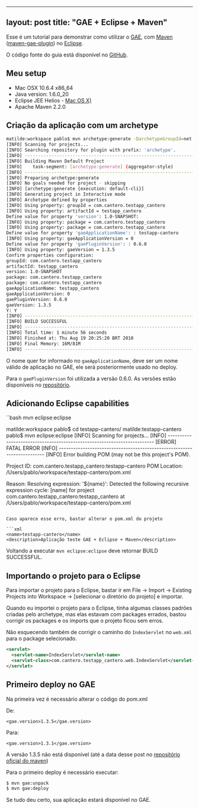 
---
layout: post
title: "GAE + Eclipse + Maven"
---

Esse é um tutorial para demonstrar como utilizar o [GAE](http://code.google.com/appengine), com [Maven](http://maven.apache.org) ([maven-gae-plugin](http://code.google.com/p/maven-gae-plugin/)) no [Eclipse](http://www.eclipse.org).

O código fonte do guia está disponível no [GitHub](http://github.com/phstc/testapp-gae-maven-eclipse).

## Meu setup

* Mac OSX 10.6.4 x86_64
* Java version: 1.6.0_20
* Eclipse JEE Helios - [Mac OS X)](http://www.eclipse.org/downloads/download.php?file=/technology/epp/downloads/release/helios/R/eclipse-jee-helios-macosx-cocoa-x86_64.tar.gz)
* Apache Maven 2.2.0


## Criação da aplicação com um archetype

```bash
matilde:workspace pablo$ mvn archetype:generate -DarchetypeGroupId=net.kindleit -DarchetypeArtifactId=gae-archetype-jsp -DarchetypeVersion=0.6.0 -DgroupId=com.cantero.testapp_cantero -DartifactId=testapp-cantero -DarchetypeRepository=http://maven-gae-plugin.googlecode.com/svn/repository
[INFO] Scanning for projects...
[INFO] Searching repository for plugin with prefix: 'archetype'.
[INFO] ------------------------------------------------------------------------
[INFO] Building Maven Default Project
[INFO]    task-segment: [archetype:generate] (aggregator-style)
[INFO] ------------------------------------------------------------------------
[INFO] Preparing archetype:generate
[INFO] No goals needed for project - skipping
[INFO] [archetype:generate {execution: default-cli}]
[INFO] Generating project in Interactive mode
[INFO] Archetype defined by properties
[INFO] Using property: groupId = com.cantero.testapp_cantero
[INFO] Using property: artifactId = testapp_cantero
Define value for property 'version': 1.0-SNAPSHOT:
[INFO] Using property: package = com.cantero.testapp_cantero
[INFO] Using property: package = com.cantero.testapp_cantero
Define value for property 'gaeApplicationName': : testapp-cantero
[INFO] Using property: gaeApplicationVersion = 0
Define value for property 'gaePluginVersion': : 0.6.0
[INFO] Using property: gaeVersion = 1.3.5
Confirm properties configuration:
groupId: com.cantero.testapp_cantero
artifactId: testapp_cantero
version: 1.0-SNAPSHOT
package: com.cantero.testapp_cantero
package: com.cantero.testapp_cantero
gaeApplicationName: testapp_cantero
gaeApplicationVersion: 0
gaePluginVersion: 0.6.0
gaeVersion: 1.3.5
Y: Y
[INFO] ------------------------------------------------------------------------
[INFO] BUILD SUCCESSFUL
[INFO] ------------------------------------------------------------------------
[INFO] Total time: 1 minute 56 seconds
[INFO] Finished at: Thu Aug 19 20:25:20 BRT 2010
[INFO] Final Memory: 16M/81M
[INFO] ------------------------------------------------------------------------
```

O nome quer for informado no `gaeApplicationName`, deve ser um nome válido de aplicação no GAE, ele será posteriormente usado no deploy.

Para o `gaePluginVersion` foi utilizada a versão 0.6.0.
As versões estão disponíveis no [repositório](http://maven-gae-plugin.googlecode.com/svn/repository/net/kindleit/gae-archetype-jsp/).

## Adicionando Eclipse capabilities

``bash
mvn eclipse:eclipse


matilde:workspace pablo$ cd testapp-cantero/
matilde:testapp-cantero pablo$ mvn eclipse:eclipse
[INFO] Scanning for projects...
[INFO] ------------------------------------------------------------------------
[ERROR] FATAL ERROR
[INFO] ------------------------------------------------------------------------
[INFO] Error building POM (may not be this project's POM).

Project ID: com.cantero.testapp_cantero:testapp-cantero
POM Location: /Users/pablo/workspace/testapp-cantero/pom.xml

Reason: Resolving expression: '${name}': Detected the following recursive expression cycle: [name] for project com.cantero.testapp_cantero:testapp_cantero at /Users/pablo/workspace/testapp-cantero/pom.xml
```

Caso aparece esse erro, bastar alterar o pom.xml do projeto

```xml
<name>testapp-cantero</name>
<description>Aplicação teste GAE + Eclipse + Maven</description>
```

Voltando a executar `mvn eclipse:eclipse` deve retornar BUILD SUCCESSFUL.

## Importando o projeto para o Eclipse

Para importar o projeto para o Eclipse, bastar ir em File -> Import -> Existing Projects into Workspace -> [selecionar o diretório do projeto] e importar.

Quando eu importei o projeto para o Eclipse, tinha algumas classes padrões criadas pelo archetype, mas elas estavam com packages errados, bastou corrigir os packages e os imports que o projeto ficou sem erros.

Não esquecendo também de corrigir o caminho do `IndexServlet` no `web.xml` para o package selecionado.

```xml
<servlet>
  <servlet-name>IndexServlet</servlet-name>
  <servlet-class>com.cantero.testapp_cantero.web.IndexServlet</servlet-class>
</servlet>
```

## Primeiro deploy no GAE

Na primeira vez é necessário alterar o código do pom.xml

De:

`<gae.version>1.3.5</gae.version>`

Para:

`<gae.version>1.3.1</gae.version>`

A versão 1.3.5 não está disponível (até a data desse post no [repositório oficial do maven](http://mvnrepository.com/artifact/com.google.appengine/appengine-java-sdk))

Para o primeiro deploy é necessário executar:


```bash
$ mvn gae:unpack
$ mvn gae:deploy
```

Se tudo deu certo, sua aplicação estará disponível no GAE.